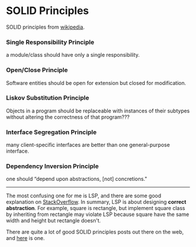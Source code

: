 # SOLID Principles

SOLID principles from [wikipedia](https://en.wikipedia.org/wiki/SOLID_(object-oriented_design)).

### Single Responsibility Principle

a module/class should have only a single responsibility.

### Open/Close Principle

Software entities should be open for extension but closed for modification.

### Liskov Substitution Principle

Objects in a program should be replaceable with instances of their subtypes without altering the correctness of that program???

### Interface Segregation Principle

many client-specific interfaces are better than one general-purpose interface.

### Dependency Inversion Principle

one should “depend upon abstractions, [not] concretions."

---

The most confusing one for me is LSP, and there are some good explanation on [StackOverflow](https://stackoverflow.com/questions/56860/what-is-an-example-of-the-liskov-substitution-principle). In summary, LSP is about designing **correct abstraction**. For example, square is rectangle, but implement square class by inheriting from rectangle may violate LSP because square have the same width and height but rectangle doesn't.

There are quite a lot of good SOLID principles posts out there on the web, and [here](https://lostechies.com/derickbailey/2009/02/11/solid-development-principles-in-motivational-pictures/) is one.
